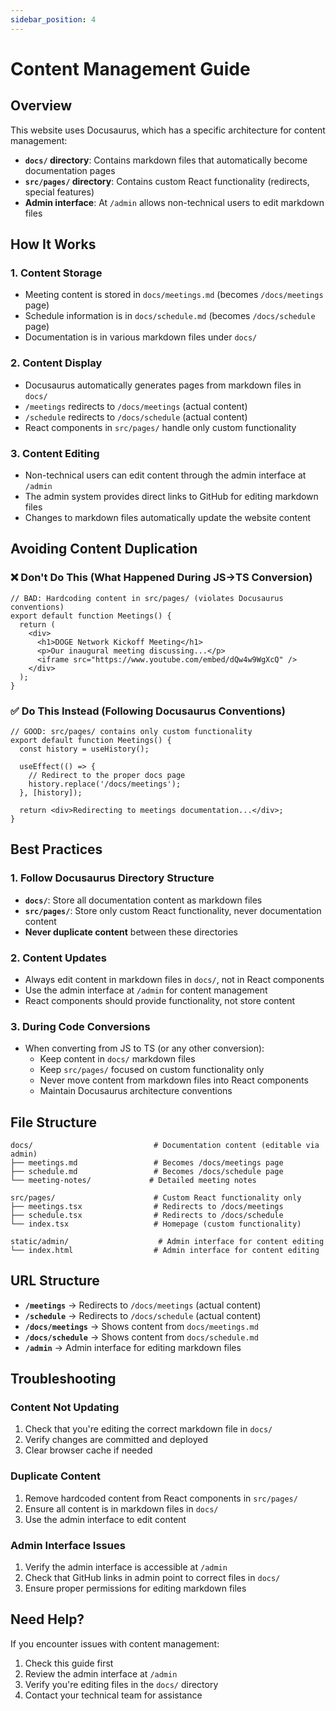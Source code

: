 ```yaml
---
sidebar_position: 4
---
```


# Content Management Guide

## Overview

This website uses Docusaurus, which has a specific architecture for content management:

- **`docs/` directory**: Contains markdown files that automatically become documentation pages
- **`src/pages/` directory**: Contains custom React functionality (redirects, special features)
- **Admin interface**: At `/admin` allows non-technical users to edit markdown files

## How It Works

### 1. Content Storage
- Meeting content is stored in `docs/meetings.md` (becomes `/docs/meetings` page)
- Schedule information is in `docs/schedule.md` (becomes `/docs/schedule` page)
- Documentation is in various markdown files under `docs/`

### 2. Content Display
- Docusaurus automatically generates pages from markdown files in `docs/`
- `/meetings` redirects to `/docs/meetings` (actual content)
- `/schedule` redirects to `/docs/schedule` (actual content)
- React components in `src/pages/` handle only custom functionality

### 3. Content Editing
- Non-technical users can edit content through the admin interface at `/admin`
- The admin system provides direct links to GitHub for editing markdown files
- Changes to markdown files automatically update the website content

## Avoiding Content Duplication

### ❌ Don't Do This (What Happened During JS→TS Conversion)
```tsx
// BAD: Hardcoding content in src/pages/ (violates Docusaurus conventions)
export default function Meetings() {
  return (
    <div>
      <h1>DOGE Network Kickoff Meeting</h1>
      <p>Our inaugural meeting discussing...</p>
      <iframe src="https://www.youtube.com/embed/dQw4w9WgXcQ" />
    </div>
  );
}
```

### ✅ Do This Instead (Following Docusaurus Conventions)
```tsx
// GOOD: src/pages/ contains only custom functionality
export default function Meetings() {
  const history = useHistory();
  
  useEffect(() => {
    // Redirect to the proper docs page
    history.replace('/docs/meetings');
  }, [history]);
  
  return <div>Redirecting to meetings documentation...</div>;
}
```

## Best Practices

### 1. Follow Docusaurus Directory Structure

- **`docs/`**: Store all documentation content as markdown files
- **`src/pages/`**: Store only custom React functionality, never documentation content
- **Never duplicate content** between these directories

### 2. Content Updates
- Always edit content in markdown files in `docs/`, not in React components
- Use the admin interface at `/admin` for content management
- React components should provide functionality, not store content

### 3. During Code Conversions
- When converting from JS to TS (or any other conversion):
  - Keep content in `docs/` markdown files
  - Keep `src/pages/` focused on custom functionality only
  - Never move content from markdown files into React components
  - Maintain Docusaurus architecture conventions

## File Structure

```
docs/                           # Documentation content (editable via admin)
├── meetings.md                 # Becomes /docs/meetings page
├── schedule.md                 # Becomes /docs/schedule page
└── meeting-notes/             # Detailed meeting notes

src/pages/                      # Custom React functionality only
├── meetings.tsx                # Redirects to /docs/meetings
├── schedule.tsx                # Redirects to /docs/schedule
└── index.tsx                   # Homepage (custom functionality)

static/admin/                    # Admin interface for content editing
└── index.html                  # Admin interface for content editing
```

## URL Structure

- **`/meetings`** → Redirects to `/docs/meetings` (actual content)
- **`/schedule`** → Redirects to `/docs/schedule` (actual content)
- **`/docs/meetings`** → Shows content from `docs/meetings.md`
- **`/docs/schedule`** → Shows content from `docs/schedule.md`
- **`/admin`** → Admin interface for editing markdown files

## Troubleshooting

### Content Not Updating
1. Check that you're editing the correct markdown file in `docs/`
2. Verify changes are committed and deployed
3. Clear browser cache if needed

### Duplicate Content
1. Remove hardcoded content from React components in `src/pages/`
2. Ensure all content is in markdown files in `docs/`
3. Use the admin interface to edit content

### Admin Interface Issues
1. Verify the admin interface is accessible at `/admin`
2. Check that GitHub links in admin point to correct files in `docs/`
3. Ensure proper permissions for editing markdown files

## Need Help?

If you encounter issues with content management:
1. Check this guide first
2. Review the admin interface at `/admin`
3. Verify you're editing files in the `docs/` directory
4. Contact your technical team for assistance
